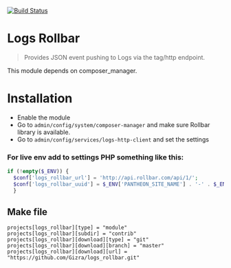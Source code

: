 [![Build Status](https://travis-ci.org/Gizra/logs_rollbar.svg?branch=master)](https://travis-ci.org/Gizra/logs_rollbar)

# Logs Rollbar

> Provides JSON event pushing to Logs via the tag/http endpoint.

This module depends on composer_manager.

# Installation

* Enable the module
* Go to ```admin/config/system/composer-manager``` and make sure Rollbar library is available.
* Go to ```admin/config/services/logs-http-client``` and set the settings

### For live env add to settings PHP something like this:
```php
if (!empty($_ENV)) {
  $conf['logs_rollbar_url'] = 'http://api.rollbar.com/api/1/';
  $conf['logs_rollbar_uuid'] = $_ENV['PANTHEON_SITE_NAME'] . '-' . $_ENV['PANTHEON_ENVIRONMENT'];
  }
```


## Make file

```make
projects[logs_rollbar][type] = "module"
projects[logs_rollbar][subdir] = "contrib"
projects[logs_rollbar][download][type] = "git"
projects[logs_rollbar][download][branch] = "master"
projects[logs_rollbar][download][url] = "https://github.com/Gizra/logs_rollbar.git"
```
